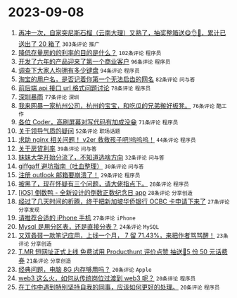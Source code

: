 # 2023-09-08

1. [再冲一次，自家突尼斯石榴（云南大理）又熟了，抽奖整箱送😋👌🧺，累计已送出了 20 箱了](https://www.v2ex.com/t/971992) `303条评论` `推广`
1. [降低存量房的的利率的目的是什么？](https://www.v2ex.com/t/972055) `102条评论` `程序员`
1. [开发了六年的产品迎来了第一个商业客户](https://www.v2ex.com/t/971996) `96条评论` `程序员`
1. [调查下大家人均拥有多少键盘](https://www.v2ex.com/t/971961) `94条评论` `程序员`
1. [淘宝的用户名，是否记着你第一个无法启齿的网名](https://www.v2ex.com/t/971932) `82条评论` `问与答`
1. [前后端 api 接口 url 格式问题讨论](https://www.v2ex.com/t/971993) `78条评论` `程序员`
1. [深圳暴雨](https://www.v2ex.com/t/971923) `77条评论` `深圳`
1. [我来网暴一家杭州公司，杭州的宝宝，和吃瓜的兄弟搬好板凳。](https://www.v2ex.com/t/972102) `76条评论` `酷工作`
1. [各位 Coder，高刷屏幕对写代码有加成没😁](https://www.v2ex.com/t/972050) `71条评论` `程序员`
1. [关于领导气质的疑问](https://www.v2ex.com/t/971909) `52条评论` `职场话题`
1. [求助 nginx 相关问题！ v2er 救救孩子吧!呜呜呜！](https://www.v2ex.com/t/972086) `44条评论` `程序员`
1. [关于房贷利率](https://www.v2ex.com/t/972044) `39条评论` `问与答`
1. [妹妹大学开始分流了，不知道选啥方向](https://www.v2ex.com/t/972129) `32条评论` `问与答`
1. [giffgaff 避坑指南（吐血整理）](https://www.v2ex.com/t/971919) `30条评论` `问与答`
1. [注册 outlook 邮箱要崩溃了！](https://www.v2ex.com/t/972036) `29条评论` `程序员`
1. [被黑了，现在怀疑有三个问题，请大佬指点下。](https://www.v2ex.com/t/972101) `28条评论` `程序员`
1. [[iOS] 倒数鸭 - 全新设计的倒数正数纪念日 app](https://www.v2ex.com/t/972076) `28条评论` `分享创造`
1. [经过了几天时间的折腾，终于把新加坡华侨银行 OCBC 卡申请下来了](https://www.v2ex.com/t/972104) `27条评论` `分享发现`
1. [请推荐合适的 iPhone 手机](https://www.v2ex.com/t/971906) `27条评论` `iPhone`
1. [Mysql 是用分区表，还是直接分表？](https://www.v2ex.com/t/971908) `24条评论` `MySQL`
1. [又双叒叕一款笔记应用，上线一个月， 7 留 71.43%，来把作者骂骂醒！](https://www.v2ex.com/t/971928) `23条评论` `分享创造`
1. [T.MR 短网址正式上线 免费试用 Producthunt 评价点赞 抽送🎁5 份 50 元话费券](https://www.v2ex.com/t/972155) `21条评论` `分享创造`
1. [经典问题，电脑 8G 内存够用吗？](https://www.v2ex.com/t/972142) `20条评论` `Apple`
1. [web3 这么火，如何从传统岗位过渡到 web3 呢？](https://www.v2ex.com/t/972096) `20条评论` `程序员`
1. [在工作中遇到特别坚持自我的同事，应该如何更好的处理。](https://www.v2ex.com/t/971940) `20条评论` `程序员`
